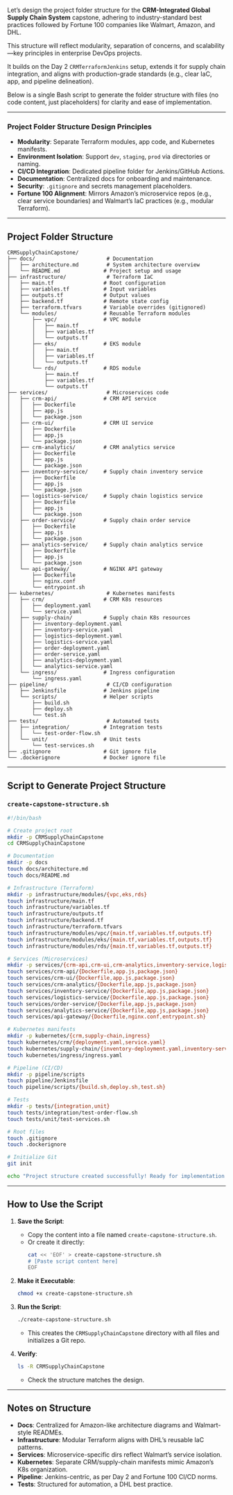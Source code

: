 Let’s design the project folder structure for the **CRM-Integrated Global Supply Chain System** capstone, adhering to industry-standard best practices followed by Fortune 100 companies like Walmart, Amazon, and DHL. 

This structure will reflect modularity, separation of concerns, and scalability—key principles in enterprise DevOps projects. 

It builds on the Day 2 `CRMTerraformJenkins` setup, extends it for supply chain integration, and aligns with production-grade standards (e.g., clear IaC, app, and pipeline delineation). 

Below is a single Bash script to generate the folder structure with files (no code content, just placeholders) for clarity and ease of implementation.

---

### Project Folder Structure Design Principles
- **Modularity**: Separate Terraform modules, app code, and Kubernetes manifests.
- **Environment Isolation**: Support `dev`, `staging`, `prod` via directories or naming.
- **CI/CD Integration**: Dedicated pipeline folder for Jenkins/GitHub Actions.
- **Documentation**: Centralized docs for onboarding and maintenance.
- **Security**: `.gitignore` and secrets management placeholders.
- **Fortune 100 Alignment**: Mirrors Amazon’s microservice repos (e.g., clear service boundaries) and Walmart’s IaC practices (e.g., modular Terraform).

---

## Project Folder Structure
```
CRMSupplyChainCapstone/
├── docs/                       # Documentation
│   ├── architecture.md         # System architecture overview
│   └── README.md              # Project setup and usage
├── infrastructure/             # Terraform IaC
│   ├── main.tf                # Root configuration
│   ├── variables.tf           # Input variables
│   ├── outputs.tf             # Output values
│   ├── backend.tf             # Remote state config
│   ├── terraform.tfvars       # Variable overrides (gitignored)
│   └── modules/               # Reusable Terraform modules
│       ├── vpc/               # VPC module
│       │   ├── main.tf
│       │   ├── variables.tf
│       │   └── outputs.tf
│       ├── eks/               # EKS module
│       │   ├── main.tf
│       │   ├── variables.tf
│       │   └── outputs.tf
│       └── rds/               # RDS module
│           ├── main.tf
│           ├── variables.tf
│           └── outputs.tf
├── services/                   # Microservices code
│   ├── crm-api/               # CRM API service
│   │   ├── Dockerfile
│   │   ├── app.js
│   │   └── package.json
│   ├── crm-ui/                # CRM UI service
│   │   ├── Dockerfile
│   │   ├── app.js
│   │   └── package.json
│   ├── crm-analytics/         # CRM analytics service
│   │   ├── Dockerfile
│   │   ├── app.js
│   │   └── package.json
│   ├── inventory-service/     # Supply chain inventory service
│   │   ├── Dockerfile
│   │   ├── app.js
│   │   └── package.json
│   ├── logistics-service/     # Supply chain logistics service
│   │   ├── Dockerfile
│   │   ├── app.js
│   │   └── package.json
│   ├── order-service/         # Supply chain order service
│   │   ├── Dockerfile
│   │   ├── app.js
│   │   └── package.json
│   ├── analytics-service/     # Supply chain analytics service
│   │   ├── Dockerfile
│   │   ├── app.js
│   │   └── package.json
│   └── api-gateway/           # NGINX API gateway
│       ├── Dockerfile
│       ├── nginx.conf
│       └── entrypoint.sh
├── kubernetes/                 # Kubernetes manifests
│   ├── crm/                   # CRM K8s resources
│   │   ├── deployment.yaml
│   │   └── service.yaml
│   ├── supply-chain/          # Supply chain K8s resources
│   │   ├── inventory-deployment.yaml
│   │   ├── inventory-service.yaml
│   │   ├── logistics-deployment.yaml
│   │   ├── logistics-service.yaml
│   │   ├── order-deployment.yaml
│   │   ├── order-service.yaml
│   │   ├── analytics-deployment.yaml
│   │   └── analytics-service.yaml
│   └── ingress/               # Ingress configuration
│       └── ingress.yaml
├── pipeline/                   # CI/CD configuration
│   ├── Jenkinsfile            # Jenkins pipeline
│   └── scripts/               # Helper scripts
│       ├── build.sh
│       ├── deploy.sh
│       └── test.sh
├── tests/                      # Automated tests
│   ├── integration/           # Integration tests
│   │   └── test-order-flow.sh
│   └── unit/                  # Unit tests
│       └── test-services.sh
├── .gitignore                 # Git ignore file
└── .dockerignore              # Docker ignore file
```

---

## Script to Generate Project Structure

### `create-capstone-structure.sh`
```bash
#!/bin/bash

# Create project root
mkdir -p CRMSupplyChainCapstone
cd CRMSupplyChainCapstone

# Documentation
mkdir -p docs
touch docs/architecture.md
touch docs/README.md

# Infrastructure (Terraform)
mkdir -p infrastructure/modules/{vpc,eks,rds}
touch infrastructure/main.tf
touch infrastructure/variables.tf
touch infrastructure/outputs.tf
touch infrastructure/backend.tf
touch infrastructure/terraform.tfvars
touch infrastructure/modules/vpc/{main.tf,variables.tf,outputs.tf}
touch infrastructure/modules/eks/{main.tf,variables.tf,outputs.tf}
touch infrastructure/modules/rds/{main.tf,variables.tf,outputs.tf}

# Services (Microservices)
mkdir -p services/{crm-api,crm-ui,crm-analytics,inventory-service,logistics-service,order-service,analytics-service,api-gateway}
touch services/crm-api/{Dockerfile,app.js,package.json}
touch services/crm-ui/{Dockerfile,app.js,package.json}
touch services/crm-analytics/{Dockerfile,app.js,package.json}
touch services/inventory-service/{Dockerfile,app.js,package.json}
touch services/logistics-service/{Dockerfile,app.js,package.json}
touch services/order-service/{Dockerfile,app.js,package.json}
touch services/analytics-service/{Dockerfile,app.js,package.json}
touch services/api-gateway/{Dockerfile,nginx.conf,entrypoint.sh}

# Kubernetes manifests
mkdir -p kubernetes/{crm,supply-chain,ingress}
touch kubernetes/crm/{deployment.yaml,service.yaml}
touch kubernetes/supply-chain/{inventory-deployment.yaml,inventory-service.yaml,logistics-deployment.yaml,logistics-service.yaml,order-deployment.yaml,order-service.yaml,analytics-deployment.yaml,analytics-service.yaml}
touch kubernetes/ingress/ingress.yaml

# Pipeline (CI/CD)
mkdir -p pipeline/scripts
touch pipeline/Jenkinsfile
touch pipeline/scripts/{build.sh,deploy.sh,test.sh}

# Tests
mkdir -p tests/{integration,unit}
touch tests/integration/test-order-flow.sh
touch tests/unit/test-services.sh

# Root files
touch .gitignore
touch .dockerignore

# Initialize Git
git init

echo "Project structure created successfully! Ready for implementation."
```

---

## How to Use the Script
1. **Save the Script**:
   - Copy the content into a file named `create-capstone-structure.sh`.
   - Or create it directly:
     ```bash
     cat << 'EOF' > create-capstone-structure.sh
     # [Paste script content here]
     EOF
     ```

2. **Make it Executable**:
   ```bash
   chmod +x create-capstone-structure.sh
   ```

3. **Run the Script**:
   ```bash
   ./create-capstone-structure.sh
   ```
   - This creates the `CRMSupplyChainCapstone` directory with all files and initializes a Git repo.

4. **Verify**:
   ```bash
   ls -R CRMSupplyChainCapstone
   ```
   - Check the structure matches the design.

---

## Notes on Structure
- **Docs**: Centralized for Amazon-like architecture diagrams and Walmart-style READMEs.
- **Infrastructure**: Modular Terraform aligns with DHL’s reusable IaC patterns.
- **Services**: Microservice-specific dirs reflect Walmart’s service isolation.
- **Kubernetes**: Separate CRM/supply-chain manifests mimic Amazon’s K8s organization.
- **Pipeline**: Jenkins-centric, as per Day 2 and Fortune 100 CI/CD norms.
- **Tests**: Structured for automation, a DHL best practice.
